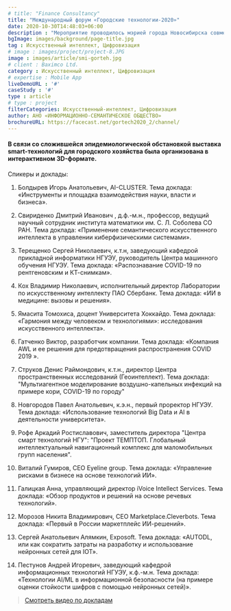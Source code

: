 ```yaml
---
# title: "Finance Consultancy"
title: "Международный форум «Городские технологии-2020»"
date: 2020-10-30T14:48:03+06:00
description : "Мероприятие проводилось мэрией города Новосибирска совместно с Сибирским отделением Российской академии наук."
bgImage: images/background/page-title.jpg
tag : Искусственный интеллект, Цифровизация
# image : images/project/project-8.JPG
image : images/article/smi-gorteh.jpg
# client : Baximco Ltd.
category : Искусственный интеллект, Цифровизация
# expertise : Mobile App
liveDemoURL : '#'
caseStudy : '#'
type : article
# type : project
filterCategories: Искусственный-интеллект, Цифровизация
author: АНО «ИНФОРМАЦИОННО-СЕМАНТИЧЕСКОЕ ОБЩЕСТВО»
brochureURL: https://facecast.net/gortech2020_2/channel/
---
```


#### В связи со сложившейся эпидемиологической обстановкой выставка smart-технологий для городского хозяйства была организована в интерактивном 3D-формате.

Спикеры и доклады:

1. Болдырев Игорь Анатольевич, AI-CLUSTER. Тема доклада: «Инструменты и площадка взаимодействия науки, власти и бизнеса».
    
2. Свириденко Дмитрий Иванович , д.ф.-м.н., профессор, ведущий научный сотрудник института математики им. С. Л. Соболева СО РАН. Тема доклада: «Применение семантического искусственного интеллекта в управлении киберфизическими системами».
    
3. Терещенко Сергей Николаевич, к.т.н, заведующий кафедрой прикладной информатики НГУЭУ, руководитель Центра машинного обучения НГУЭУ. Тема доклада: «Распознавание COVID-19 по рентгеновским и КТ-снимкам».
    
4. Кох Владимир Николаевич, исполнительный директор Лаборатории по искусственному интеллекту ПАО Сбербанк. Тема доклада: «ИИ в медицине: вызовы и решения». 
5. Ямасита Томохиса, доцент Университета Хоккайдо. Тема доклада: «Гармония между человеком и технологиями»: исследования искусственного интеллекта». 
6. Гатченко Виктор, разработчик компании. Тема доклада: «Компания AWL и ее решения для предотвращения распространения COVID 2019 ». 
7. Струков Денис Раймондович, к.т.н., директор Центра пространственных исследований (Геоинтеллект). Тема доклада: "Мультиагентное моделирование воздушно-капельных инфекций на примере кори, COVID-19 по городу"
8. Новгородов Павел Анатольевич, к.э.н., первый проректор НГУЭУ. Тема доклада: «Использование технологий Big Data и AI в деятельности университета». 
9. Рофе Аркадий Ростиславович, заместитель директора "Центра смарт технологий НГУ": "Проект ТЕМПТОП. Глобальный интеллектуальный навигационный комплекс для маломобильных групп населения". 
10. Виталий Гумиров, CEO Eyeline group. Тема доклада: «Управление рисками в бизнесе на основе технологий ИИ». 
11. Галицкая Анна, управляющий директор iVoice Intellect Services. Тема доклада: «Обзор продуктов и решений на основе речевых технологий». 
12. Морозов Никита Владимирович, CEO Marketplace.Cleverbots. Тема доклада: «Первый в России маркетплейс ИИ-решений». 
13. Сергей Анатольевич Алямкин, Exposoft. Тема доклада: «AUTODL, или как сократить затраты на разработку и использование нейронных сетей для IOT». 
14. Пестунов Андрей Игоревич, заведующий кафедрой информационных технологий НГУЭУ, к.ф.-м.н. Тема доклада: «Технологии AI/ML в информационной безопасности (на примере оценки стойкости шифров с помощью нейронных сетей)».



> [Смотреть видео по докладам](https://facecast.net/gortech2020_2/channel/)
